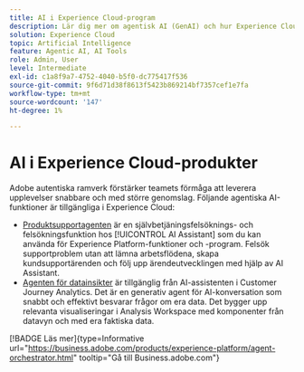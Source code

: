 ```yaml
---
title: AI i Experience Cloud-program
description: Lär dig mer om agentisk AI (GenAI) och hur Experience Cloud-program använder Adobe agentiska ramverk.
solution: Experience Cloud
topic: Artificial Intelligence
feature: Agentic AI, AI Tools
role: Admin, User
level: Intermediate
exl-id: c1a8f9a7-4752-4040-b5f0-dc775417f536
source-git-commit: 9f6d71d38f8613f5423b869214bf7357cef1e7fa
workflow-type: tm+mt
source-wordcount: '147'
ht-degree: 1%

---
```


# AI i Experience Cloud-produkter

Adobe autentiska ramverk förstärker teamets förmåga att leverera upplevelser snabbare och med större genomslag. Följande agentiska AI-funktioner är tillgängliga i Experience Cloud:

* [Produktsupportagenten](https://experienceleague.adobe.com/en/docs/experience-platform/ai-assistant/new-features/customer-support) är en självbetjäningsfelsöknings- och felsökningsfunktion hos [!UICONTROL AI Assistant] som du kan använda för Experience Platform-funktioner och -program. Felsök supportproblem utan att lämna arbetsflödena, skapa kundsupportärenden och följ upp ärendeutvecklingen med hjälp av AI Assistant.
* [Agenten för datainsikter](https://experienceleague.adobe.com/en/docs/analytics-platform/using/cja-overview/cja-b2c-overview/data-analysis-ai) är tillgänglig från AI-assistenten i Customer Journey Analytics. Det är en generativ agent för AI-konversation som snabbt och effektivt besvarar frågor om era data. Det bygger upp relevanta visualiseringar i Analysis Workspace med komponenter från datavyn och med era faktiska data.

[!BADGE Läs mer]{type=Informative url="https://business.adobe.com/products/experience-platform/agent-orchestrator.html" tooltip="Gå till Business.adobe.com"}
